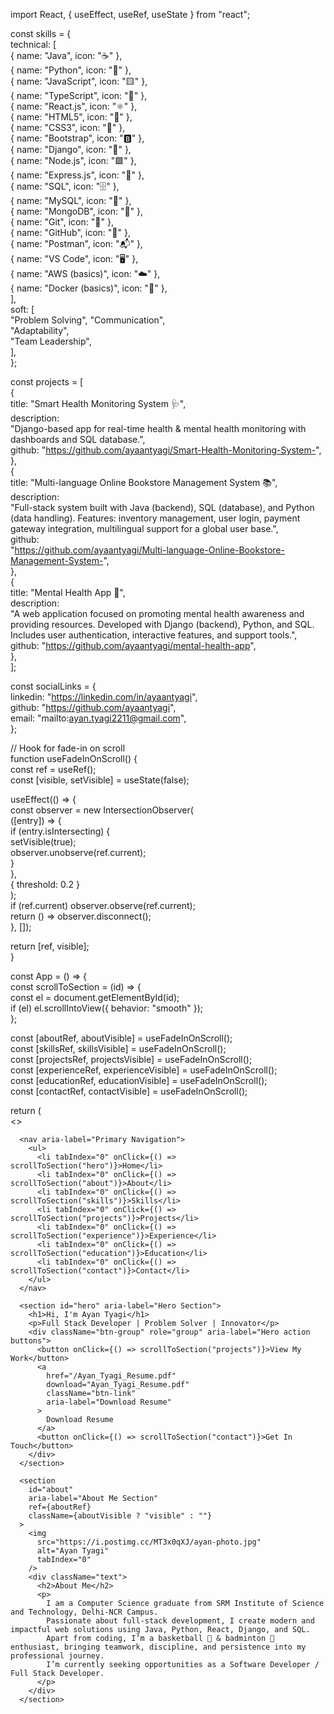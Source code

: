 import React, { useEffect, useRef, useState } from "react";                 
                        
const skills = {                                            
  technical: [        
    { name: "Java", icon: "☕" },                
    { name: "Python", icon: "🐍" },                   
    { name: "JavaScript", icon: "🟨" },                    
    { name: "TypeScript", icon: "🔷" },                
    { name: "React.js", icon: "⚛️" },           
    { name: "HTML5", icon: "📄" },               
    { name: "CSS3", icon: "🎨" },              
    { name: "Bootstrap", icon: "🅱️" },          
    { name: "Django", icon: "🌿" },                   
    { name: "Node.js", icon: "🟩" },             
    { name: "Express.js", icon: "🚂" },                
    { name: "SQL", icon: "🗄️" },                  
    { name: "MySQL", icon: "🐬" },  
    { name: "MongoDB", icon: "🍃" },             
    { name: "Git", icon: "🔧" },                
    { name: "GitHub", icon: "🐙" },               
    { name: "Postman", icon: "📬" },             
    { name: "VS Code", icon: "🖥️" },              
    { name: "AWS (basics)", icon: "☁️" },                 
    { name: "Docker (basics)", icon: "🐳" },                      
  ],                   
  soft: [             
    "Problem Solving", 
    "Communication",          
    "Adaptability",               
    "Team Leadership",                    
  ],             
};                      
                        
const projects = [                    
  {              
    title: "Smart Health Monitoring System 🩺",                 
    description:                
      "Django-based app for real-time health & mental health monitoring with dashboards and SQL database.",                    
    github: "https://github.com/ayaantyagi/Smart-Health-Monitoring-System-",                        
  },               
  {                
    title: "Multi-language Online Bookstore Management System 📚",              
    description:                           
      "Full-stack system built with Java (backend), SQL (database), and Python (data handling). Features: inventory management, user login, payment gateway integration, multilingual support for a global user base.",             
    github:                   
      "https://github.com/ayaantyagi/Multi-language-Online-Bookstore-Management-System-",            
  },              
  {                     
    title: "Mental Health App 💙",           
    description:              
      "A web application focused on promoting mental health awareness and providing resources. Developed with Django (backend), Python, and SQL. Includes user authentication, interactive features, and support tools.",         
    github: "https://github.com/ayaantyagi/mental-health-app",             
  },             
];                      
                       
const socialLinks = {                              
  linkedin: "https://linkedin.com/in/ayaantyagi",                     
  github: "https://github.com/ayaantyagi",                     
  email: "mailto:ayan.tyagi2211@gmail.com",                       
};                          
                                  
// Hook for fade-in on scroll                   
function useFadeInOnScroll() {                             
  const ref = useRef();                            
  const [visible, setVisible] = useState(false);                  
                    
  useEffect(() => {                     
    const observer = new IntersectionObserver(              
      ([entry]) => {                     
        if (entry.isIntersecting) {                       
          setVisible(true);                        
          observer.unobserve(ref.current);                  
        }                   
      },                    
      { threshold: 0.2 }                     
    );                                                
    if (ref.current) observer.observe(ref.current);             
    return () => observer.disconnect();                 
  }, []);               
                            
  return [ref, visible];                
}                
                     
const App = () => {                   
  const scrollToSection = (id) => {               
    const el = document.getElementById(id);                  
    if (el) el.scrollIntoView({ behavior: "smooth" });              
  };                   
                                                           
  const [aboutRef, aboutVisible] = useFadeInOnScroll();           
  const [skillsRef, skillsVisible] = useFadeInOnScroll();             
  const [projectsRef, projectsVisible] = useFadeInOnScroll();                
  const [experienceRef, experienceVisible] = useFadeInOnScroll();            
  const [educationRef, educationVisible] = useFadeInOnScroll();                
  const [contactRef, contactVisible] = useFadeInOnScroll();                
                             
  return (                      
    <>               
      <style>{`                                                                                                      
        @import url('https://fonts.googleapis.com/css2?family=Poppins:wght@300;600;800&display=swap');                                            
        * { box-sizing: border-box; }                                          
        body {                                    
          margin: 0;                                                 
          font-family: 'Poppins', sans-serif;                                                
          background: #0f0f23;                                                 
          color: #e0e0e0;                                   
          scroll-behavior: smooth;                                             
        }                                                                     
        a { color: #00fff7; text-decoration: none; }                                           
        a:hover, a:focus { text-decoration: underline; outline: none; }                                   
        button {                                                
          cursor: pointer;                                 
          border: none;                                   
          border-radius: 40px;                                         
          padding: 14px 36px;                                                   
          font-weight: 600;                  
          font-size: 1.1rem;                           
          color: #0f0f23;                                           
          background: linear-gradient(90deg, #00fff7, #00b894);                         
          box-shadow: 0 0 15px #00fff7cc;               
          transition: all 0.3s ease;                            
          user-select: none;                      
        }                                
        button:hover, button:focus {                 
          box-shadow: 0 0 25px #00fff7ff;                  
          transform: scale(1.05);                 
          outline: none;                   
        }                    
        h1, h2, h3 {                     
          margin: 0 0 12px 0;                                 
          font-weight: 800;                            
          letter-spacing: 0.1em;                        
        }                                      
        h1 {                   
          font-size: 4rem;                   
          color: white;                
          text-shadow: 0 0 20px #00fff7cc;           
        }              
        h2 {                      
          font-size: 2.8rem;                        
          color: #8f94fb;                       
          text-shadow: 0 0 10px #4e54c8cc;                      
          text-align: center;                    
          margin-bottom: 60px;                       
        }                       
        h3 {                         
          font-size: 1.6rem;                     
          color: #00fff7;                       
          text-shadow: 0 0 8px #00fff7cc;                     
        }                   
        p {                         
          font-weight: 300;                 
          font-size: 1.1rem;                  
          line-height: 1.6;                  
          color: #c0d6e4cc;                   
        }                    
        nav {                    
          position: fixed;               
          top: 0;                 
          width: 100%;                            
          background: rgba(15, 15, 35, 0.85);            
          backdrop-filter: saturate(180%) blur(20px);             
          box-shadow: 0 2px 10px #00fff7aa;          
          z-index: 1000;         
          display: flex;           
          justify-content: center;                  
          padding: 12px 0;                
        }                 
        nav ul {                    
          list-style: none;                  
          display: flex;                
          gap: 40px;                
          margin: 0;            
          padding: 0;          
        }                  
        nav li {                   
          font-weight: 600;              
          font-size: 1rem;                   
          color: #00fff7;                       
          cursor: pointer;                   
          transition: color 0.3s ease;                    
        }                                
        nav li:hover, nav li:focus {                  
          color: #00b894;                        
          outline: none;                           
        }                       
        #hero {                     
          height: 100vh;                                             
          background: linear-gradient(135deg, #4e54c8, #8f94fb);                
          display: flex;             
          flex-direction: column;              
          justify-content: center;                
          align-items: center;                    
          text-align: center;                  
          padding: 0 20px;                   
          color: white;                  
          position: relative;                 
          overflow: hidden;                     
        }                      
        #hero p {                    
          font-weight: 600;             
          font-size: 1.5rem;             
          margin-bottom: 40px;                  
          letter-spacing: 0.1em;                   
          color: #d0e8f2cc;                       
          text-shadow: 0 0 10px #00fff7aa;                
        }                
        .btn-group {               
          display: flex;          
          gap: 20px;                  
          flex-wrap: wrap;                 
          justify-content: center;               
        }                   
        .btn-link {                                                 
          background: linear-gradient(90deg, #00fff7, #00b894);                 
          border-radius: 40px;             
          padding: 14px 36px;             
          font-weight: 600;            
          font-size: 1.1rem;             
          color: #0f0f23;                      
          box-shadow: 0 0 15px #00fff7cc;           
          transition: all 0.3s ease;             
          user-select: none;           
          display: inline-flex;             
          align-items: center;            
          justify-content: center;         
          text-decoration: none;              
        }                                       
        .btn-link:hover, .btn-link:focus {           
          box-shadow: 0 0 25px #00fff7ff;           
          transform: scale(1.05);            
          outline: none;            
          color: #0f0f23;             
        }             
        section {              
          max-width: 1100px;           
          margin: 0 auto;              
          padding: 80px 20px;          
          opacity: 0;                    
          transform: translateY(40px);                          
          transition: opacity 0.8s ease, transform 0.8s ease;           
        }                       
        section.visible {             
          opacity: 1;                  
          transform: translateY(0);             
        }                       
        #about {                        
          display: flex;                 
          flex-wrap: wrap;                  
          justify-content: center;             
          align-items: center;            
          gap: 40px;                 
        }              
        #about img {               
          width: 100%;           
          max-width: 320px;            
          border-radius: 20px;            
          box-shadow: 0 8px 30px #00fff7aa;                     
          object-fit: cover;                            
          filter: drop-shadow(0 0 10px #00fff7cc);                  
          transition: transform 0.3s ease;                  
          cursor: default;              
        }                                          
        #about img:hover, #about img:focus {           
          transform: scale(1.05);            
          outline: none;             
        }                      
        #about div.text {              
          flex: 2 1 400px;              
          max-width: 600px;               
        }               
        .skills-category {           
          margin-bottom: 40px;           
        }                       
        .skills-list {           
          display: flex;           
          flex-wrap: wrap;                    
          gap: 16px;                   
          justify-content: center;                       
        }                       
        .skill-item {                               
          background: rgba(30, 30, 60, 0.7);               
          padding: 10px 20px;          
          border-radius: 40px;       
          font-weight: 600;        
          font-size: 1rem;        
          color: #00fff7;                     
          box-shadow: 0 0 12px #00fff7aa;           
          display: flex;          
          align-items: center;           
          gap: 8px;            
          user-select: none;                         
          transition: background-color 0.3s ease;           
        }                                          
        .skill-item:hover, .skill-item:focus {        
          background-color: #00b894;           
          box-shadow: 0 0 20px #00fff7ff;          
          outline: none;               
          cursor: default;           
        }                  
        .projects-grid {        
          display: grid;                                                    
          grid-template-columns: repeat(auto-fit, minmax(320px, 1fr));        
          gap: 40px;          
        }                   
        .project-card {                       
          background: rgba(30, 30, 60, 0.7);            
          border-radius: 20px;            
          padding: 30px 24px;                   
          box-shadow: 0 8px 30px #00fff7aa;                            
          transition: transform 0.3s ease, box-shadow 0.3s ease;             
          display: flex;             
          flex-direction: column;                
          justify-content: space-between;              
          cursor: default;                
        }                                               
        .project-card:hover, .project-card:focus {               
          transform: translateY(-15px);           
          box-shadow: 0 15px 40px #00fff7ff;    
          background: rgba(30, 30, 60, 0.85);           
          outline: none;           
        }                    
        .project-card h3 {              
          margin-bottom: 16px;           
        }                      
        .project-card p {           
          flex-grow: 1;                
          margin-bottom: 24px;          
        }                    
        .github-link {                 
          align-self: flex-start;                  
          background: #00b894;           
          color: #0f0f23;                 
          font-weight: 600;          
          padding: 10px 22px;             
          border-radius: 40px;                   
          box-shadow: 0 0 12px #00b894cc;            
          text-decoration: none;                                             
          transition: background-color 0.3s ease, box-shadow 0.3s ease;            
        }                                           
        .github-link:hover, .github-link:focus {        
          background: #00fff7;             
          box-shadow: 0 0 20px #00fff7ff;         
          color: #0f0f23;             
          outline: none;              
        }                   
        .exp-edu-list {           
          max-width: 700px;           
          margin: 0 auto;           
          font-size: 1.1rem;         
          color: #c0d6e4cc;         
          line-height: 1.6;      
          list-style: none;          
          padding-left: 0;            
        }                       
        .exp-edu-list li {           
          margin-bottom: 12px;          
        }                           
        .exp-edu-list strong {           
          color: #00fff7;            
        }                
        #contact p {              
          font-size: 1.2rem;          
          margin-bottom: 12px;         
          color: #c0d6e4cc;           
          text-align: center;                
        }                  
        #contact a {            
          color: #00fff7;            
          font-weight: 600;           
        }                                        
        #contact a:hover, #contact a:focus {             
          color: #00b894;                
          outline: none;          
        }              
        .social-links {
          display: flex;
          justify-content: center;
          gap: 40px;
          margin-top: 30px;
        }
        .social-links a {
          font-size: 2.4rem;
          color: #00fff7;
          transition: color 0.3s ease;
        }
        .social-links a:hover, .social-links a:focus {
          color: #00b894;
          outline: none;
        }
        footer {
          background: #0f0f23;
          text-align: center;
          padding: 20px 10px;
          color: #555;
          font-size: 0.9rem;
          box-shadow: inset 0 1px 5px #00b89444;
          margin-top: 60px;
        }
        footer .social-icons a {
          margin: 0 10px;
          font-size: 1.5rem;
          color: #00fff7;
          transition: color 0.3s ease;
        }
        footer .social-icons a:hover, footer .social-icons a:focus {
          color: #00b894;
          outline: none;
        }
        @media (max-width: 768px) {
          nav ul {
            gap: 20px;
          }
          #hero h1 {
            font-size: 2.8rem;
          }
          #hero p {
            font-size: 1.2rem;
          }
          button, .btn-link {
            padding: 12px 28px;
            font-size: 1rem;
          }
          section {
            padding: 60px 15px;
          }
          .projects-grid {
            grid-template-columns: 1fr;
            gap: 30px;
          }
          #about {
            flex-direction: column;
          }
          #about div.text {
            max-width: 100%;
          }
          #about img {
            max-width: 280px;
          }
        }
      `}</style>    
 
      <nav aria-label="Primary Navigation"> 
        <ul>
          <li tabIndex="0" onClick={() => scrollToSection("hero")}>Home</li>
          <li tabIndex="0" onClick={() => scrollToSection("about")}>About</li>
          <li tabIndex="0" onClick={() => scrollToSection("skills")}>Skills</li>
          <li tabIndex="0" onClick={() => scrollToSection("projects")}>Projects</li>
          <li tabIndex="0" onClick={() => scrollToSection("experience")}>Experience</li>
          <li tabIndex="0" onClick={() => scrollToSection("education")}>Education</li>
          <li tabIndex="0" onClick={() => scrollToSection("contact")}>Contact</li>
        </ul>
      </nav>

      <section id="hero" aria-label="Hero Section">
        <h1>Hi, I'm Ayan Tyagi</h1>
        <p>Full Stack Developer | Problem Solver | Innovator</p>
        <div className="btn-group" role="group" aria-label="Hero action buttons">
          <button onClick={() => scrollToSection("projects")}>View My Work</button>
          <a
            href="/Ayan_Tyagi_Resume.pdf"
            download="Ayan_Tyagi_Resume.pdf"
            className="btn-link"
            aria-label="Download Resume"
          >
            Download Resume
          </a>
          <button onClick={() => scrollToSection("contact")}>Get In Touch</button>
        </div>
      </section>

      <section
        id="about"
        aria-label="About Me Section"
        ref={aboutRef}
        className={aboutVisible ? "visible" : ""}
      >
        <img
          src="https://i.postimg.cc/MT3x0qXJ/ayan-photo.jpg"
          alt="Ayan Tyagi"
          tabIndex="0"
        />
        <div className="text">
          <h2>About Me</h2>
          <p>     
            I am a Computer Science graduate from SRM Institute of Science and Technology, Delhi-NCR Campus.
            Passionate about full-stack development, I create modern and impactful web solutions using Java, Python, React, Django, and SQL.
            Apart from coding, I’m a basketball 🏀 & badminton 🏸 enthusiast, bringing teamwork, discipline, and persistence into my professional journey.
            I’m currently seeking opportunities as a Software Developer / Full Stack Developer.
          </p>
        </div>
      </section>

      
